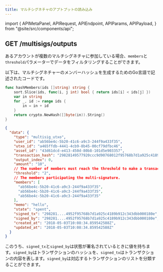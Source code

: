 ```yaml
---
title: マルチシグネチャのアプトプットの読み込み
---
```


import {
  APIMetaPanel,
  APIRequest,
  APIEndpoint,
  APIParams,
  APIPayload,
} from "@site/src/components/api";

## GET /multisigs/outputs

<APIEndpoint url="/multisigs/outputs?state=:state&offset=:offset&limit=:limit&members=:members&threshold=:threshold" />

<APIMetaPanel scope="Authorized" />

<APIParams
  p-state="Optional, the states of UTXO, e.g. unspent, signed, and spent."
  p-offset="Optional, pagination start time, RFC3339Nano format, e.g. `2020-12-12T12:12:12.999999999Z`."
  p-limit="Optional, pagination per page data limit, 500 by default, maximally 500"
  p-members="used together with threshold to participate in the hash of multi-signature members."
  p-threshold="integer, used with members, multi-signature threshold, for example, 2/3, threshold = 2"
/>

あるアカウントが複数のマルチシグネチャに参加している場合、`members`と`threshold`パラメーターでデータをフィルタリングすることができます。

以下は、マルチシグネチャーのメンバーハッシュを生成するためのGo言語で記述されたコードです。

```go
func hashMembers(ids []string) string {
	sort.Slice(ids, func(i, j int) bool { return ids[i] < ids[j] })
	var in string
	for _, id := range ids {
		in = in + id
	}
	return crypto.NewHash([]byte(in)).String()
}
```

<APIRequest
  title="Get Multisig Outputs"
  url="/multisigs/outputs?limit=500&offset=2006-01-02T15:04:05.999999999Z&state=spent"
/>

```json title="Response"
{
  "data": {
    "type": "multisig_utxo",
    "user_id": "ab56be4c-5b20-41c6-a9c3-244f9a433f35",
    "utxo_id": "a465ffdb-4441-4cb9-8b45-00cf79dfbc46",
    "asset_id": "43d61dcd-e413-450d-80b8-101d5e903357",
    "transaction_hash": "29828149577920ccc9d90768012f95768b7d1a925c4189b912c343dbb000180e",
    "output_index": 0,
    "amount": "10",
    // The number of members must reach the threshold to make a transaction effective.
    "threshold": "2",
    // The members participating the multi-signature.
    "members": [
      "ab56be4c-5b20-41c6-a9c3-244f9a433f35",
      "ab56be4c-5b20-41c6-a9c3-244f9a433f35",
      "ab56be4c-5b20-41c6-a9c3-244f9a433f35"
    ],
    "memo": "hello",
    "state": "spent",
    "signed_tx": "298281....4952f95768b7d1a925c4189b912c343dbb000180e",
    "signed_by": "298281....4952f95768b7d1a925c4189b912c343dbb000180e",
    "created_at": "2018-05-03T10:08:34.859542588Z",
    "updated_at": "2018-05-03T10:08:34.859542588Z"
  }
}
```

このうち、`signed_tx`と`signed_by`は状態が署名されているときに値を持ちます。`signed_by`はトランザクションのハッシュを、`signed_tx`はトランザクションの内容を表します。`signed_by`は対応するトランザクションのリストを分類することができます。
